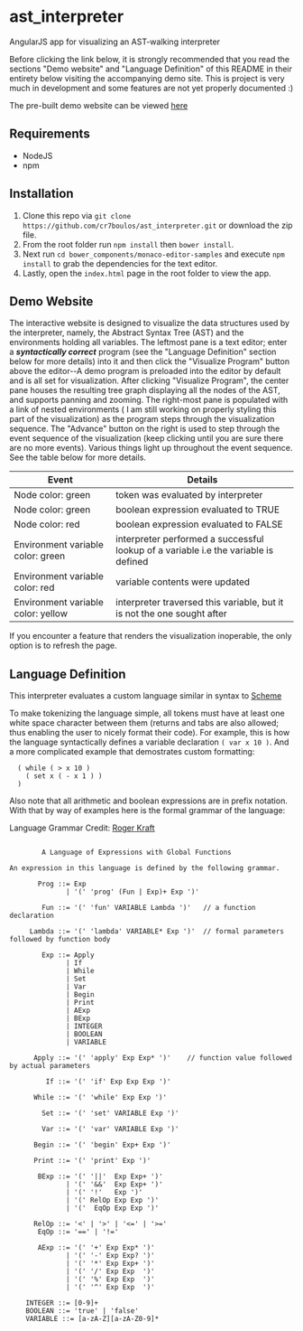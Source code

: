 # ast_interpreter
AngularJS app for visualizing an AST-walking interpreter

Before clicking the link below, it is strongly recommended that you read the sections "Demo website" and "Language Definition" of this README in their entirety below visiting the accompanying demo site. This is project is very much in development and some features are not yet properly documented :)

The pre-built demo website can be viewed [here](https://cr7boulos.github.io/ast_interpreter/) 

## Requirements
* NodeJS 
* npm

## Installation
1. Clone this repo via `git clone https://github.com/cr7boulos/ast_interpreter.git` or download the zip file. 
2. From the root folder run `npm install` then `bower install`. 
3. Next run `cd bower_components/monaco-editor-samples` and execute `npm install` to grab the
dependencies for the text editor.
4. Lastly, open the `index.html` page in the root folder to view the app.

## Demo Website
The interactive website is designed to visualize the data structures used by the interpreter, namely, the Abstract Syntax Tree (AST) and the environments holding all variables. The leftmost pane is a text editor; enter a *__syntactically correct__* program (see the "Language Definition" section below for more details) into it and then click the "Visualize Program" button above the editor--A demo program is preloaded into the editor by default and is all set for visualization. After clicking "Visualize Program", the center pane houses the resulting tree graph displaying all the nodes of the AST, and supports panning and zooming. The right-most pane is populated with a link of nested environments ( I am still working on properly styling this part of the visualization) as the program steps through the visualization sequence. The "Advance" button on the right is used to step through the event sequence of the visualization (keep clicking until you are sure there are no more events). Various things light up throughout the event sequence. See the table below for more details.

| Event | Details |
| --- | --- |
| Node color: green | token was evaluated by interpreter |
| Node color: green | boolean expression evaluated to TRUE |
| Node color: red | boolean expression evaluated to FALSE |
| Environment variable color: green | interpreter performed a successful lookup of a variable i.e the variable is defined |
| Environment variable color: red | variable contents were updated |
| Environment variable color: yellow | interpreter traversed this variable, but it is not the one sought after |

If you encounter a feature that renders the visualization inoperable, the only option is to refresh the page.


## Language Definition
This interpreter evaluates a custom language similar in syntax to [Scheme](https://en.wikipedia.org/wiki/Scheme_(programming_language))

To make tokenizing the language simple, all tokens must have at least one white space character between them (returns and tabs are also allowed; thus enabling the user to nicely format their code). For example, this is how the language syntactically defines a variable declaration `( var x 10 )`. And a more complicated example that demostrates custom formatting: 
```
  ( while ( > x 10 ) 
    ( set x ( - x 1 ) )
  )
```
Also note that all arithmetic and boolean expressions are in prefix notation. With that by way of examples here is the formal grammar of the language:
                  
Language Grammar Credit: [Roger Kraft](http://math.purduecal.edu/~rlkraft/roger.html)
```
              
        A Language of Expressions with Global Functions
    
An expression in this language is defined by the following grammar.

       Prog ::= Exp
              | '(' 'prog' (Fun | Exp)+ Exp ')'

        Fun ::= '(' 'fun' VARIABLE Lambda ')'   // a function declaration

     Lambda ::= '(' 'lambda' VARIABLE* Exp ')'  // formal parameters followed by function body

        Exp ::= Apply
              | If
              | While
              | Set
              | Var
              | Begin
              | Print
              | AExp
              | BExp
              | INTEGER
              | BOOLEAN
              | VARIABLE

      Apply ::= '(' 'apply' Exp Exp* ')'    // function value followed by actual parameters

         If ::= '(' 'if' Exp Exp Exp ')'

      While ::= '(' 'while' Exp Exp ')'

        Set ::= '(' 'set' VARIABLE Exp ')'

        Var ::= '(' 'var' VARIABLE Exp ')'

      Begin ::= '(' 'begin' Exp+ Exp ')'

      Print ::= '(' 'print' Exp ')'

       BExp ::= '(' '||'  Exp Exp+ ')'
              | '(' '&&'  Exp Exp+ ')'
              | '(' '!'   Exp ')'
              | '(' RelOp Exp Exp ')'
              | '('  EqOp Exp Exp ')'

      RelOp ::= '<' | '>' | '<=' | '>='
       EqOp ::= '==' | '!='

       AExp ::= '(' '+' Exp Exp* ')'
              | '(' '-' Exp Exp? ')'
              | '(' '*' Exp Exp+ ')'
              | '(' '/' Exp Exp  ')'
              | '(' '%' Exp Exp  ')'
              | '(' '^' Exp Exp  ')'

    INTEGER ::= [0-9]+
    BOOLEAN ::= 'true' | 'false'
    VARIABLE ::= [a-zA-Z][a-zA-Z0-9]*
```    


